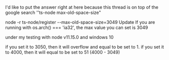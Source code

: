 I'd like to put the answer right at here because this thread is on top of the google search ''ts-node max-old-space-size"

node -r ts-node/register --max-old-space-size=3049
Update
If you are running with os.arch() === 'ia32', the max value you can set is 3049

under my testing with node v11.15.0 and windows 10

if you set it to 3050, then it will overflow and equal to be set to 1.
if you set it to 4000, then it will equal to be set to 51 (4000 - 3049)